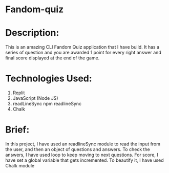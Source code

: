 # Fandom-quiz
# Description:
This is an amazing CLI Fandom Quiz application that I have build. It has a series of question and you are awarded 1 point for every right answer and final score displayed at the end of the game.
# Technologies Used:
 1. Replit
 2. JavaScript (Node JS)
 3. readLineSync npm readlineSync
 4. Chalk
 # Brief:
 In this project, I have used an readlineSync module to read the input from the user, and then an object of questions and answers. 
 To check the answers, I have used loop to keep moving to next questions. For score, I have set a global variable that gets incremented. 
 To beautify it, I have used Chalk module
